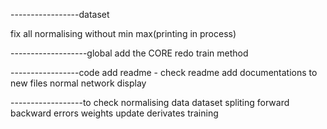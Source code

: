 -----------------dataset

fix all normalising without min max(printing in process)

-------------------global
add the CORE
redo train method


-----------------code
add readme - check readme
add documentations to new files
normal network display


------------------to check
normalising data
dataset spliting
forward
backward
errors
weights update
derivates 
training
